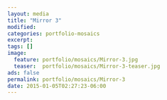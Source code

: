 ```yaml
---
layout: media
title: "Mirror 3"
modified:
categories: portfolio-mosaics
excerpt:
tags: []
image:
  feature: portfolio/mosaics/Mirror-3.jpg
  teaser:  portfolio/mosaics/Mirror-3-teaser.jpg
ads: false
permalink: portfolio/mosaics/Mirror-3
date: 2015-01-05T02:27:23-06:00
---
```


